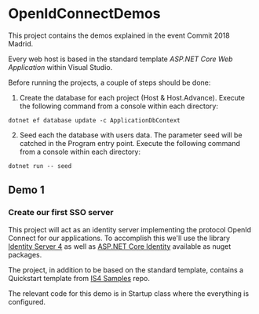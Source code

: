 # OpenIdConnectDemos

This project contains the demos explained in the event Commit 2018 Madrid.

Every web host is based in the standard template _ASP.NET Core Web Application_ within Visual Studio.

Before running the projects, a couple of steps should be done:

1. Create the database for each project (Host & Host.Advance). Execute the following command from a console within each directory:
```
dotnet ef database update -c ApplicationDbContext
```
2. Seed each the database with users data. The parameter seed will be catched in the Program entry point. Execute the following command from a console within each directory:
```
dotnet run -- seed
```

## Demo 1
### Create our first SSO server

This project will act as an identity server implementing the protocol OpenId Connect for our applications. To accomplish this we'll use the library <a href="https://github.com/IdentityServer/IdentityServer4">Identity Server 4</a> as well as <a href="https://github.com/aspnet/identity">ASP.NET Core Identity</a> available as nuget packages.

The project, in addition to be based on the standard template, contains a Quickstart template from <a href="https://github.com/IdentityServer/IdentityServer4.Samples">IS4 Samples</a> repo.

The relevant code for this demo is in Startup class where the everything is configured.